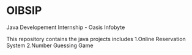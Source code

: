 # OIBSIP
Java Developement Internship - Oasis Infobyte


This repository contains the java projects includes 1.Online Reservation System 2.Number Guessing Game 
